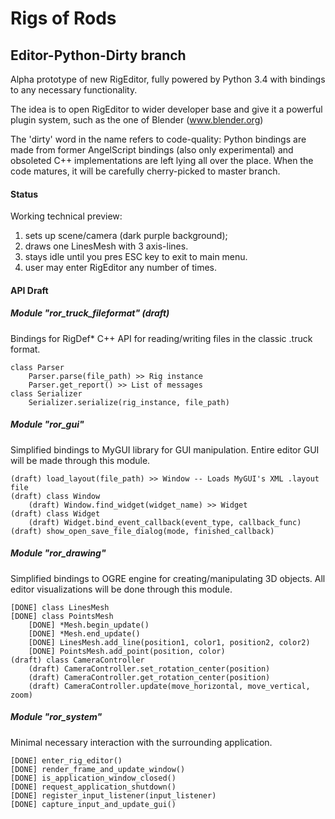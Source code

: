 # Rigs of Rods 
## Editor-Python-Dirty branch

Alpha prototype of new RigEditor, fully powered by Python 3.4 with bindings to any necessary functionality.

The idea is to open RigEditor to wider developer base and give it a powerful plugin system, such as the one of Blender (www.blender.org)

The 'dirty' word in the name refers to code-quality: Python bindings are made 
from former AngelScript bindings (also only experimental) and obsoleted C++ 
implementations are left lying all over the place. When the code matures, 
it will be carefully cherry-picked to master branch.

#### Status

Working technical preview:
 1. sets up scene/camera (dark purple background);
 2. draws one LinesMesh with 3 axis-lines. 
 3. stays idle until you pres ESC key to exit to main menu.
 4. user may enter RigEditor any number of times.

#### API Draft

##### Module "ror_truck_fileformat" (draft)
Bindings for RigDef* C++ API for reading/writing files in the classic .truck format.

    class Parser
        Parser.parse(file_path) >> Rig instance
        Parser.get_report() >> List of messages
    class Serializer
        Serializer.serialize(rig_instance, file_path)

##### Module "ror_gui"
Simplified bindings to MyGUI library for GUI manipulation. Entire editor GUI will be made through this module.

    (draft) load_layout(file_path) >> Window -- Loads MyGUI's XML .layout file
    (draft) class Window
        (draft) Window.find_widget(widget_name) >> Widget
    (draft) class Widget
        (draft) Widget.bind_event_callback(event_type, callback_func)
    (draft) show_open_save_file_dialog(mode, finished_callback)
    
##### Module "ror_drawing"
Simplified bindings to OGRE engine for creating/manipulating 3D objects. All editor visualizations will be done through this module.

    [DONE] class LinesMesh
    [DONE] class PointsMesh
        [DONE] *Mesh.begin_update()
        [DONE] *Mesh.end_update()
        [DONE] LinesMesh.add_line(position1, color1, position2, color2)
        [DONE] PointsMesh.add_point(position, color)
    (draft) class CameraController
        (draft) CameraController.set_rotation_center(position)
        (draft) CameraController.get_rotation_center(position)
        (draft) CameraController.update(move_horizontal, move_vertical, zoom)

##### Module "ror_system"
Minimal necessary interaction with the surrounding application.

    [DONE] enter_rig_editor()
    [DONE] render_frame_and_update_window()
    [DONE] is_application_window_closed()
    [DONE] request_application_shutdown()
    [DONE] register_input_listener(input_listener)
    [DONE] capture_input_and_update_gui()
    
